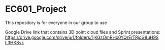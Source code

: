 # EC601_Project
This repository is for everyone in our group to use

Google Drive link that contains 3D point cloud files and Sprint presentations:
https://drive.google.com/drive/u/1/folders/1jKGzOmRHx0YQrErTRjcG8uH9SL3HK8vk
